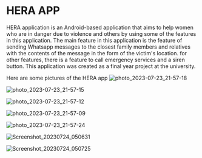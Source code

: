 # HERA APP

HERA application is an Android-based application that aims to help women who are in danger due to violence and others by using some of the features in this application.
The main feature in this application is the feature of sending Whatsapp messages to the closest family members and relatives with the contents of the message in the form of the victim's location. for other features, there is a feature to call emergency services and a siren button.
This application was created as a final year project at the university.

Here are some pictures of the HERA app
![photo_2023-07-23_21-57-18](https://github.com/arinadwi14/Hera-App/assets/79967901/ebe4009c-6851-474a-868b-453dbb7ff99b)

![photo_2023-07-23_21-57-15](https://github.com/arinadwi14/Hera-App/assets/79967901/415b165f-7dfe-412d-b08b-75274239924e)

![photo_2023-07-23_21-57-12](https://github.com/arinadwi14/Hera-App/assets/79967901/5bb94f22-1419-4ae2-a127-cd299f876f99)

![photo_2023-07-23_21-57-09](https://github.com/arinadwi14/Hera-App/assets/79967901/208c29d9-4f28-460c-9518-ad837a4024fa)

![photo_2023-07-23_21-57-24](https://github.com/arinadwi14/Hera-App/assets/79967901/28463aef-d86f-4cb7-b318-9efff8fcc7a7)

![Screenshot_20230724_050631](https://github.com/arinadwi14/Hera-App/assets/79967901/3ef3f2c9-a849-4d06-9892-5ee4ffa60f78)

![Screenshot_20230724_050725](https://github.com/arinadwi14/Hera-App/assets/79967901/c501e5d5-dfa1-44ba-b503-e0154e4f530d)
